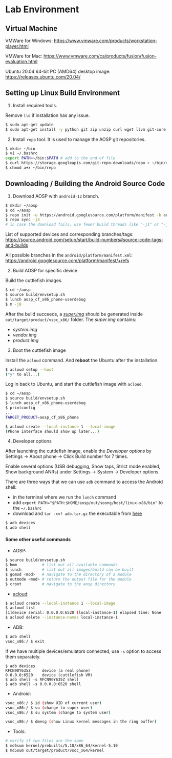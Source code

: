 # Lab Environment

## Virtual Machine

VMWare for Windows: https://www.vmware.com/products/workstation-player.html

VMWare for Mac: https://www.vmware.com/ca/products/fusion/fusion-evaluation.html

Ubuntu 20.04 64-bit PC (AMD64) desktop image: https://releases.ubuntu.com/20.04/

## Setting up Linux Build Environment

1. Install required tools.

Remove `lld` if installation has any issue.

```sh
$ sudo apt-get update
$ sudo apt-get install -y python git zip unzip curl wget llvm git-core gnupg flex bison gperf build-essential make zlib1g-dev gcc-multilib g++-multilib libc6-dev-i386 lib32ncurses5-dev x11proto-core-dev libx11-dev lib32z-dev libgl1-mesa-dev libxml2-utils xsltproc libssl-dev libbz2-dev libreadline-dev libsqlite3-dev libncursesw5-dev xz-utils tk-dev libffi-dev liblzma-dev python-openssl libncurses5 libelf-dev clang lld ssh rsync
```

2. Install `repo` tool. It is used to manage the AOSP git repositories.

```sh
$ mkdir ~/bin
$ vi ~/.bashrc
export PATH=~/bin:$PATH # add to the end of file
$ curl https://storage.googleapis.com/git-repo-downloads/repo > ~/bin/repo
$ chmod a+x ~/bin/repo
```

## Downloading / Building the Android Source Code

1. Download AOSP with `android-12` branch.

```sh
$ mkdir ~/aosp
$ cd ~/aosp
$ repo init -u https://android.googlesource.com/platform/manifest -b android-12.0.0_r15
$ repo sync -j4
# in case the download fails, use fewer build threads like "-j1" or "-j2"
```

List of supported devices and corresponding branches/tags: https://source.android.com/setup/start/build-numbers#source-code-tags-and-builds

All possible branches in the `android/platform/manifest.xml`: https://android.googlesource.com/platform/manifest/+refs

2. Build AOSP for specific device

Build the cuttlefish images.

```sh
$ cd ~/aosp
$ source build/envsetup.sh
$ lunch aosp_cf_x86_phone-userdebug
$ m -j8
```

After the build succeeds, a [*super.img*](https://source.android.com/devices/tech/ota/dynamic_partitions/implement) should be generated inside `out/target/product/vsoc_x86/` folder. The *super.img* contains:
+ *system.img*
+ *vendor.img*
+ *product.img*

3. Boot the cuttlefish image

Install the `acloud` command. And **reboot** the Ubuntu after the installation.

```sh
$ acloud setup --host
("y" to all...)
```

Log in back to Ubuntu, and start the cuttlefish image with `acloud`.

```sh
$ cd ~/aosp
$ source build/envsetup.sh
$ lunch aosp_cf_x86_phone-userdebug
$ printconfig
...
TARGET_PRODUCT=aosp_cf_x86_phone

$ acloud create --local-instance 1 --local-image
(Phone interface should show up later...)
```

4. Developer options

After launching the cuttlefish image, enable the *Developer options* by Settings -> About phone -> Click Build number for 7 times.

Enable several options (USB debugging, Show taps, Strict mode enabled, Show background ANRs) under Settings -> System -> Developer options.

There are three ways that we can use `adb` command to access the Android shell:
+ in the terminal where we run the `lunch` command
+ add `export PATH="$PATH:$HOME/aosp/out/soong/host/linux-x86/bin"` to the `~/.bashrc`
+ download and `tar -xvf adb.tar.gz` the executable from [here](https://drive.google.com/file/d/19BPwQAsQhKVzisp0e9cXc7AclgRzKx2Z/view)

```sh
$ adb devices
$ adb shell
```

#### Some other useful commands

+ AOSP:

```sh
$ source build/envsetup.sh
$ hmm           # list out all available commands
$ lunch         # list out all images/build can be built
$ gomod <mod>   # navigate to the directory of a module
$ outmode <mod> # return the output file for the module
$ croot         # navigate to the aosp directory
```

+ [acloud](https://android.googlesource.com/platform/tools/acloud/+/refs/heads/master/README.md):

```sh
$ acloud create --local-instance 1 --local-image
$ acloud list
[1]device serial: 0.0.0.0:6520 (local-instance-1) elapsed time: None
$ acloud delete --instance-names local-instance-1
```

+ ADB:

```sh
$ adb shell
vsoc_x86:/ $ exit
```

If we have multiple devices/emulators connected, use `-s` option to access them separately.

```
$ adb devices
RFCN90Y635Z     device (a real phone)
0.0.0.0:6520    device (cuttlefish VM)
$ adb shell -s RFCN90Y635Z shell
$ adb shell -s 0.0.0.0:6520 shell
```

+ Android:

```sh
vsoc_x86:/ $ id (show UID of current user)
vsoc_x86:/ $ su (change to super user)
vsoc_x86:/ $ su system (change to system user)

vsoc_x86:/ $ dmesg (show Linux kernel messages in the ring buffer)
```

+ Tools:

```sh
# verify if two files are the same
$ md5sum kernel/prebuilts/5.10/x86_64/kernel-5.10
$ md5sum out/target/product/vsoc_x64/kernel
```
